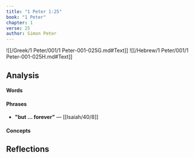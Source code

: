 ```yaml
---
title: "1 Peter 1:25"
book: "1 Peter"
chapter: 1
verse: 25
author: Simon Peter
---
```

![[/Greek/1 Peter/001/1 Peter-001-025G.md#Text]]
![[/Hebrew/1 Peter/001/1 Peter-001-025H.md#Text]]

## Analysis

#### Words

#### Phrases
- **"but ... forever"** — [[Isaiah/40/8]]

#### Concepts

## Reflections
